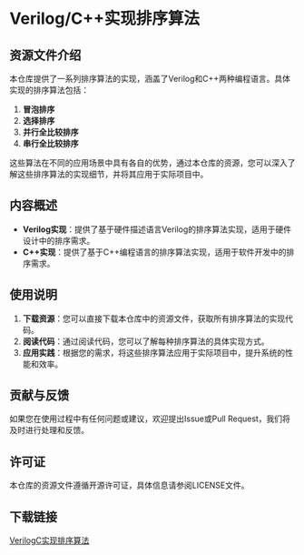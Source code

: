 # Verilog/C++实现排序算法

## 资源文件介绍

本仓库提供了一系列排序算法的实现，涵盖了Verilog和C++两种编程语言。具体实现的排序算法包括：

1. **冒泡排序**
2. **选择排序**
3. **并行全比较排序**
4. **串行全比较排序**

这些算法在不同的应用场景中具有各自的优势，通过本仓库的资源，您可以深入了解这些排序算法的实现细节，并将其应用于实际项目中。

## 内容概述

- **Verilog实现**：提供了基于硬件描述语言Verilog的排序算法实现，适用于硬件设计中的排序需求。
- **C++实现**：提供了基于C++编程语言的排序算法实现，适用于软件开发中的排序需求。

## 使用说明

1. **下载资源**：您可以直接下载本仓库中的资源文件，获取所有排序算法的实现代码。
2. **阅读代码**：通过阅读代码，您可以了解每种排序算法的具体实现方式。
3. **应用实践**：根据您的需求，将这些排序算法应用于实际项目中，提升系统的性能和效率。

## 贡献与反馈

如果您在使用过程中有任何问题或建议，欢迎提出Issue或Pull Request，我们将及时进行处理和反馈。

## 许可证

本仓库的资源文件遵循开源许可证，具体信息请参阅LICENSE文件。

## 下载链接

[VerilogC实现排序算法](https://pan.quark.cn/s/a883224a8a39)